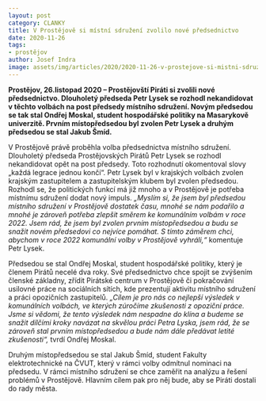 ```yaml
---
layout: post
category: CLANKY
title: V Prostějově si místní sdružení zvolilo nové předsednictvo
date: 2020-11-26
tags: 
- prostějov
author: Josef Indra
image: assets/img/articles/2020/2020-11-26-v-prostejove-si-mistni-sdruzeni-zvolilo-nove-predsednictvo.jpg  #751x422 pixelu
---
```


**Prostějov, 26.listopad 2020 – Prostějovští Piráti si zvolili nové předsednictvo. Dlouholetý předseda Petr Lysek se rozhodl nekandidovat v těchto volbách na post předsedy místního sdružení. Novým předsedou se tak stal Ondřej Moskal, student hospodářské politiky na Masarykově univerzitě. Prvním místopředsedou byl zvolen Petr Lysek a druhým předsedou se stal Jakub Šmíd.**
 
V Prostějově právě proběhla volba předsednictva místního sdružení. Dlouholetý předseda Prostějovských Pirátů Petr Lysek se rozhodl nekandidovat opět na post předsedy. Toto rozhodnutí okomentoval slovy „každá legrace jednou končí“. Petr Lysek byl v krajských volbách zvolen krajským zastupitelem a zastupitelským klubem byl zvolen předsedou. Rozhodl se, že politických funkcí má již mnoho a v Prostějově je potřeba místnímu sdružení dodat nový impuls. *„Myslím si, že jsem byl předsedou místního sdružení v Prostějově dostatek času, mnohé se nám podařilo a mnohé je zároveň potřeba zlepšit směrem ke komunálním volbám v roce 2022. Jsem rád, že jsem byl zvolen prvním místopředsedou a budu se snažit novém předsedovi co nejvíce pomáhat. S tímto záměrem chci, abychom v roce 2022 komunální volby v Prostějově vyhráli,“* komentuje Petr Lysek.
 
Předsedou se stal Ondřej Moskal, student hospodářské politiky, který je členem Pirátů necelé dva roky. Své předsednictvo chce spojit se zvýšením členské základny, zřídit Pirátské centrum v Prostějově či pokračování usilovné práce na sociálních sítích, kde prezentují aktivitu místního sdružení a práci opozičních zastupitelů. *„Cílem je pro nás co nejlepší výsledek v komunálních volbách, ve kterých zúročíme zkušenosti z opoziční práce. Jsme si vědomi, že tento výsledek nám nespadne do klína a budeme se snažit dílčími kroky navázat na skvělou práci Petra Lyska, jsem rád, že se zároveň stal prvním místopředsedou a bude nám dále předávat letité zkušenosti“,* tvrdí Ondřej Moskal. 
 
Druhým místopředsedou se stal Jakub Šmíd, student Fakulty elektrotechnické na ČVUT, který v rámci volby odmítnul nominaci na předsedu. V rámci místního sdružení se chce zaměřit na analýzu a řešení problémů v Prostějově. Hlavním cílem pak pro něj bude, aby se Piráti dostali do rady města. 
